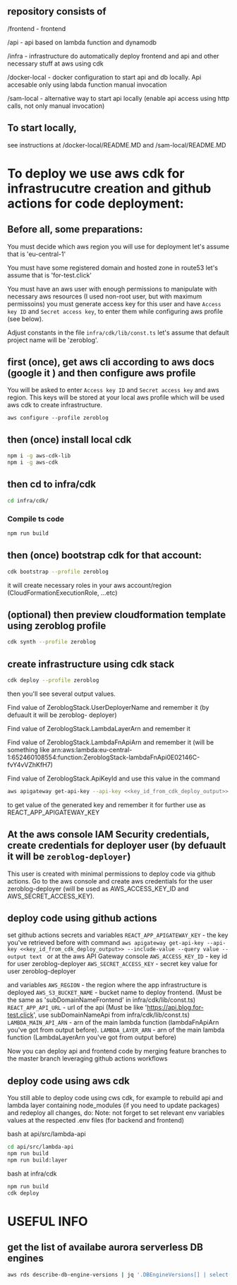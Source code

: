 ## repository consists of

/frontend     - frontend

/api          - api based on lambda function and dynamodb

/infra        - infrastructure do automatically deploy frontend and api and other necessary stuff at aws using cdk

/docker-local - docker configuration to start api and db locally. Api accesable only using labda function manual invocation

/sam-local    - alternative way to start api locally (enable api access using http calls, not only manual invocation)


## To start locally, 
see instructions at  /docker-local/README.MD and /sam-local/README.MD


# To deploy we use aws cdk for infrastrucutre creation and github actions for code deployment: 

## Before all, some preparations:
You must decide which aws region you will use for deployment
let's assume that is 'eu-central-1'

You must have some registered domain and hosted zone in route53
let's assume that is 'for-test.click'

You must have an aws user with enough permissions to manipulate with necessary aws resources (I used non-root user, but with maximum permissoins)
you must generate access key for this user and have `Access key ID` and `Secret access key`,  to enter them while configuring aws profile (see below).

Adjust constants in the file  `infra/cdk/lib/const.ts`
let's assume that default project name will be 'zeroblog'.


## first (once), get aws cli according to aws docs (google it ) and then configure aws profile
You will be asked to enter `Access key ID` and `Secret access key` and aws region.
This keys will be stored at your local aws profile which will be used aws cdk to create infrastructure.

```shell
aws configure --profile zeroblog
```


## then (once) install local cdk
```bash
npm i -g aws-cdk-lib
npm i -g aws-cdk 
```

## then cd to infra/cdk 
```bash
cd infra/cdk/
```


### Compile ts code
```bash
npm run build
```

## then (once) bootstrap cdk for that account:
```bash
cdk bootstrap --profile zeroblog
```
it will create necessary roles in your aws account/region  (CloudFormationExecutionRole, ...etc)


## (optional) then preview cloudformation template using  zeroblog profile
```bash
cdk synth --profile zeroblog
```

## create infrastructure using cdk stack
```bash
cdk deploy --profile zeroblog
```
then you'll see several output values. 

Find value of ZeroblogStack.UserDeployerName and remember it (by defuault it will be zeroblog-
deployer)

Find value of ZeroblogStack.LambdaLayerArn and remember it 

Find value of ZeroblogStack.LambdaFnApiArn and remember it (will be something like arn:aws:lambda:eu-central-1:652460108554:function:ZeroblogStack-lambdaFnApi0E02146C-fvY4vVZhKfH7)

Find value of ZeroblogStack.ApiKeyId and use this value in the command 

```bash
aws apigateway get-api-key --api-key <<key_id_from_cdk_deploy_output>> --include-value --query value --output text
```
to get value of the generated key and remember it for further use as REACT_APP_APIGATEWAY_KEY

## At the aws console IAM Security credentials, create credentials for deployer user  (by defuault it will be `zeroblog-deployer`)

This user is created with minimal permissions to deploy code via github actions.
Go to the aws console and create aws credentials for the user zeroblog-deployer (will be used as AWS_ACCESS_KEY_ID and AWS_SECRET_ACCESS_KEY).

## deploy code using github actions 

set  github actions secrets and variables
`REACT_APP_APIGATEWAY_KEY` - the key you've retrieved before with command `aws apigateway get-api-key --api-key <<key_id_from_cdk_deploy_output>> --include-value --query value --output text ` or at the aws API Gateway console 
`AWS_ACCESS_KEY_ID` - key id for user zeroblog-deployer
`AWS_SECRET_ACCESS_KEY` - secret key value for user zeroblog-deployer

and variables
`AWS_REGION` - the region where the app infrastructure is deployed
`AWS_S3_BUCKET_NAME` - bucket name to deploy frontend. (Must be the same as 'subDomainNameFrontend' in infra/cdk/lib/const.ts) 
`REACT_APP_API_URL` - url of the api (Must be like 'https://api.blog.for-test.click', use subDomainNameApi from infra/cdk/lib/const.ts)
`LAMBDA_MAIN_API_ARN` - arn of the main lambda function (lambdaFnApiArn you've got from output before).
`LAMBDA_LAYER_ARN` - arn of the main lambda function (LambdaLayerArn you've got from output before)

Now you can deploy api and frontend code by merging feature branches to the master branch leveraging github actions workflows

## deploy code using aws cdk
You still able to deploy code using cws cdk, for example to rebuild api and lambda layer containing node_modules (if you need to update packages) and redeploy all changes, do:
Note: not forget to set relevant env variables values at the respected .env files (for backend and frontend)

bash at api/src/lambda-api
```bash
cd api/src/lambda-api
npm run build
npm run build:layer
```
bash at infra/cdk
```bash
npm run build
cdk deploy
```

# USEFUL INFO
## get the list of  availabe aurora serverless DB engines
```sh
aws rds describe-db-engine-versions | jq '.DBEngineVersions[] | select(.SupportedEngineModes != null and .SupportedEngineModes[] == "serverless" and .Engine == "aurora-postgresql")'
```
